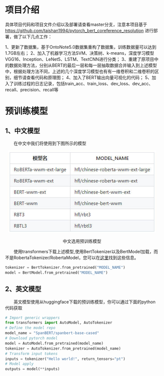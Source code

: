 # 项目介绍
具体项目代码和项目文件介绍以及部署请查看master分支，注意本项目基于 https://github.com/taishan1994/pytorch_bert_coreference_resolution 进行部署，做了以下几点工作：

1、更新了数据集，基于OntoNote5.0数据集重构了数据集，训练数据量可以达到1.7GB左右；
2、加入了机器学习方法SVM、决策树、k-means，深度学习模型VGG16、Inception、LeNet5、LSTM、TextCNN进行分类；
3、重建了原项目中的数据处理方法，分别从BERT的最后一层和每一层抽取数据合并输入到上述模型中，根据处理方法不同，上述的几个深度学习模型也有有一维卷积和二维卷积的区别，细节请查看代码和原理图；
4、加入了BERT输出向量可视化的代码；
5、加入了训练过程的日志记录，包括train_acc、train_loss、dev_loss、dev_acc、recall、precision、recall等


# 预训练模型
## 1、中文模型
&emsp;&emsp;在中文中我们将使用到下图所示的模型

<div align="center">
  <img src="./img/chinese_pretrained_model.jpg" />
</div>

<p align="center">中文选用预训练模型</p>

&emsp;&emsp;使用transformers下载上述模型,使用BertTokenizer以及BertModel加载，而不是RobertaTokenizer/RobertaModel，您可以在[这里](https://github.com/ymcui/Chinese-BERT-wwm#%E4%B8%AD%E6%96%87%E6%A8%A1%E5%9E%8B%E4%B8%8B%E8%BD%BD)找到这些信息。

```python
tokenizer = BertTokenizer.from_pretrained("MODEL_NAME")
model = BertModel.from_pretrained("MODEL_NAME")
```

## 2、英文模型

&emsp;&emsp;英文模型使用从huggingface下载的预训练模型，你可以通过下面的python代码获取

```python
# Import generic wrappers
from transformers import AutoModel, AutoTokenizer
# Define the model repo
model_name = "SpanBERT/spanbert-base-cased"
# Download pytorch model
model = AutoModel.from_pretrained(model_name)
tokenizer = AutoTokenizer.from_pretrained(model_name)
# Transform input tokens
inputs = tokenizer("Hello world!", return_tensors="pt")
# Model apply
outputs = model(**inputs)
```
